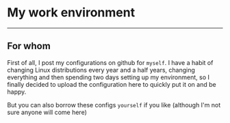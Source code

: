 # My work environment
-------------------
## For whom

First of all, I post my configurations on github for `myself`. I have a habit of changing Linux distributions every year and a half years, changing everything and then spending two days setting up my environment, so I finally decided to upload the configuration here to quickly put it on and be happy.

But you can also borrow these configs `yourself` if you like (although I'm not sure anyone will come here)

